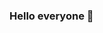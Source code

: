 ### Hello everyone 👋

<!--
**Eredion/Eredion** is a ✨ _special_ ✨ repository because its `README.md` (this file) appears on your GitHub profile.

![Álvaro's github stats](https://github-readme-stats.vercel.app/api?username=Eredion&show_icons=true&count_private=true&hide=contribs&theme=synthwave)

![Top Langs](https://github-readme-stats.vercel.app/api/top-langs/?username=Eredion&layout=compact&theme=synthwave&count_private=true)[![asegovia's 42 stats](https://badge42.herokuapp.com/api/stats/asegovia?privacyEmail=true)](https://github.com/Eredion)
                         
